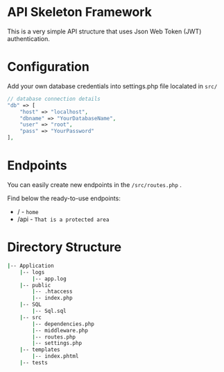 # API Skeleton Framework
This is a very simple API structure that uses Json Web Token (JWT) authentication.

# Configuration
Add your own database credentials into settings.php file localated in ```src/ ```

``` php
// database connection details
"db" => [
    "host" => "localhost",
    "dbname" => "YourDatabaseName",
    "user" => "root",
    "pass" => "YourPassword"
],
```
# Endpoints
You can easily create new endpoints in the ``` /src/routes.php ``` .

Find below the ready-to-use endpoints:
* /    - ``` home ```
* /api - ``` That is a protected area ```

# Directory Structure

``` bash
|-- Application
	|-- logs
		|-- app.log
	|-- public
		|-- .htaccess
		|-- index.php
    |-- SQL
        |-- Sql.sql
    |-- src
		|-- dependencies.php
		|-- middleware.php
		|-- routes.php
		|-- settings.php
	|-- templates
		|-- index.phtml
	|-- tests

  ```
